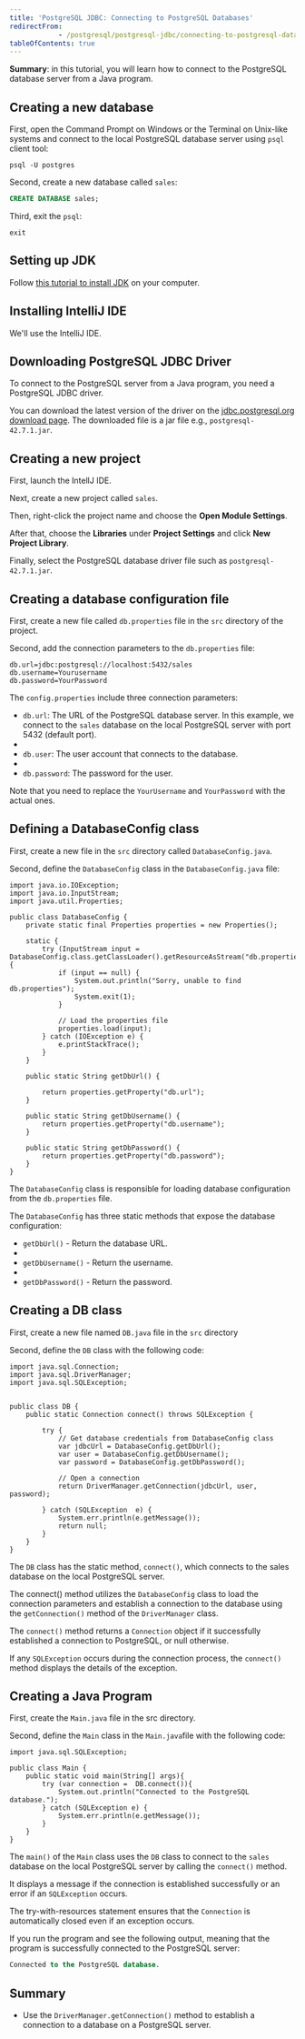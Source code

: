 ```yaml
---
title: 'PostgreSQL JDBC: Connecting to PostgreSQL Databases'
redirectFrom: 
            - /postgresql/postgresql-jdbc/connecting-to-postgresql-database
tableOfContents: true
---
```



**Summary**: in this tutorial, you will learn how to connect to the PostgreSQL database server from a Java program.

## Creating a new database

First, open the Command Prompt on Windows or the Terminal on Unix-like systems and connect to the local PostgreSQL database server using `psql` client tool:

```
psql -U postgres
```

Second, create a new database called `sales`:

```sql
CREATE DATABASE sales;
```

Third, exit the `psql`:

```
exit
```

## Setting up JDK

Follow [this tutorial to install JDK](https://www.javazerotomastery.com/java-tutorial/install-jdk/) on your computer.

## Installing IntelliJ IDE

We'll use the IntelliJ IDE.

## Downloading PostgreSQL JDBC Driver

To connect to the PostgreSQL server from a Java program, you need a PostgreSQL JDBC driver.

You can download the latest version of the driver on the [jdbc.postgresql.org download page](https://jdbc.postgresql.org/download/). The downloaded file is a jar file e.g., `postgresql-42.7.1.jar`.

## Creating a new project

First, launch the IntellJ IDE.

Next, create a new project called `sales`.

Then, right-click the project name and choose the **Open Module Settings**.

After that, choose the **Libraries** under **Project Settings** and click **New Project Library**.

Finally, select the PostgreSQL database driver file such as `postgresql-42.7.1.jar`.

## Creating a database configuration file

First, create a new file called `db.properties` file in the `src` directory of the project.

Second, add the connection parameters to the `db.properties` file:

```
db.url=jdbc:postgresql://localhost:5432/sales
db.username=Yourusername
db.password=YourPassword
```

The `config.properties` include three connection parameters:

- `db.url`: The URL of the PostgreSQL database server. In this example, we connect to the `sales` database on the local PostgreSQL server with port 5432 (default port).
-
- `db.user`: The user account that connects to the database.
-
- `db.password`: The password for the user.

Note that you need to replace the `YourUsername` and `YourPassword` with the actual ones.

## Defining a DatabaseConfig class

First, create a new file in the `src` directory called `DatabaseConfig.java`.

Second, define the `DatabaseConfig` class in the `DatabaseConfig.java` file:

```
import java.io.IOException;
import java.io.InputStream;
import java.util.Properties;

public class DatabaseConfig {
    private static final Properties properties = new Properties();

    static {
        try (InputStream input = DatabaseConfig.class.getClassLoader().getResourceAsStream("db.properties")) {
            if (input == null) {
                System.out.println("Sorry, unable to find db.properties");
                System.exit(1);
            }

            // Load the properties file
            properties.load(input);
        } catch (IOException e) {
            e.printStackTrace();
        }
    }

    public static String getDbUrl() {

        return properties.getProperty("db.url");
    }

    public static String getDbUsername() {
        return properties.getProperty("db.username");
    }

    public static String getDbPassword() {
        return properties.getProperty("db.password");
    }
}
```

The `DatabaseConfig` class is responsible for loading database configuration from the `db.properties` file.

The `DatabaseConfig` has three static methods that expose the database configuration:

- `getDbUrl()` - Return the database URL.
-
- `getDbUsername()` - Return the username.
-
- `getDbPassword()` - Return the password.

## Creating a DB class

First, create a new file named `DB.java` file in the `src` directory

Second, define the `DB` class with the following code:

```
import java.sql.Connection;
import java.sql.DriverManager;
import java.sql.SQLException;


public class DB {
    public static Connection connect() throws SQLException {

        try {
            // Get database credentials from DatabaseConfig class
            var jdbcUrl = DatabaseConfig.getDbUrl();
            var user = DatabaseConfig.getDbUsername();
            var password = DatabaseConfig.getDbPassword();

            // Open a connection
            return DriverManager.getConnection(jdbcUrl, user, password);

        } catch (SQLException  e) {
            System.err.println(e.getMessage());
            return null;
        }
    }
}
```

The `DB` class has the static method, `connect()`, which connects to the sales database on the local PostgreSQL server.

The connect() method utilizes the `DatabaseConfig` class to load the connection parameters and establish a connection to the database using the `getConnection()` method of the `DriverManager` class.

The `connect()` method returns a `Connection` object if it successfully established a connection to PostgreSQL, or null otherwise.

If any `SQLException` occurs during the connection process, the `connect()` method displays the details of the exception.

## Creating a Java Program

First, create the `Main.java` file in the src directory.

Second, define the `Main` class in the `Main.java`file with the following code:

```
import java.sql.SQLException;

public class Main {
    public static void main(String[] args){
        try (var connection =  DB.connect()){
            System.out.println("Connected to the PostgreSQL database.");
        } catch (SQLException e) {
            System.err.println(e.getMessage());
        }
    }
}
```

The `main()` of the `Main` class uses the `DB` class to connect to the `sales` database on the local PostgreSQL server by calling the `connect()` method.

It displays a message if the connection is established successfully or an error if an `SQLException` occurs.

The try-with-resources statement ensures that the `Connection` is automatically closed even if an exception occurs.

If you run the program and see the following output, meaning that the program is successfully connected to the PostgreSQL server:

```sql
Connected to the PostgreSQL database.
```

## Summary

- Use the `DriverManager.getConnection()` method to establish a connection to a database on a PostgreSQL server.
